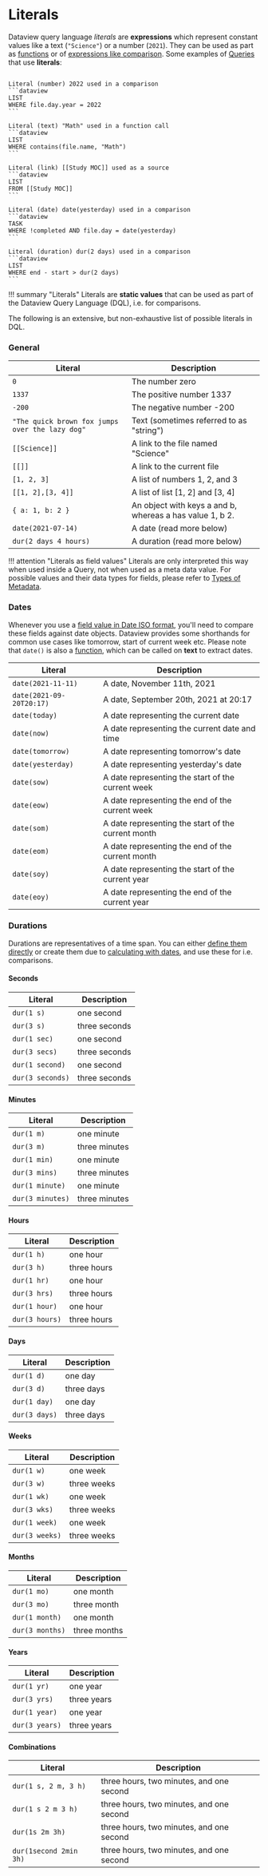 # Literals

Dataview query language *literals* are **expressions** which represent constant values like a text (`"Science"`) or a number (`2021`). They can be used as part as [functions](functions.md) or of [expressions like comparison](./expressions.md). Some examples of [Queries](../queries/structure.md) that use **literals**:

~~~

Literal (number) 2022 used in a comparison
```dataview
LIST
WHERE file.day.year = 2022
```

Literal (text) "Math" used in a function call
```dataview
LIST
WHERE contains(file.name, "Math")
```

Literal (link) [[Study MOC]] used as a source
```dataview
LIST
FROM [[Study MOC]]
```

Literal (date) date(yesterday) used in a comparison
```dataview
TASK
WHERE !completed AND file.day = date(yesterday)
```

Literal (duration) dur(2 days) used in a comparison
```dataview
LIST
WHERE end - start > dur(2 days)
```
~~~

!!! summary "Literals"
    Literals are **static values** that can be used as part of the Dataview Query Language (DQL), i.e. for comparisons.

The following is an extensive, but non-exhaustive list of possible literals in DQL.

### General
Literal|Description
-|-
`0`|The number zero
`1337`|The positive number 1337
`-200`| The negative number -200
`"The quick brown fox jumps over the lazy dog"`| Text (sometimes referred to as "string")
`[[Science]]`|A link to the file named "Science"
`[[]]`| A link to the current file
`[1, 2, 3]`|A list of numbers 1, 2, and 3
`[[1, 2],[3, 4]]`|A list of list [1, 2] and [3, 4]
`{ a: 1, b: 2 }`| An object with keys a and b, whereas a has value 1, b 2. |
`date(2021-07-14)`| A date (read more below) |
`dur(2 days 4 hours)` | A duration (read more below) | 

!!! attention "Literals as field values"
    Literals are only interpreted this way when used inside a Query, not when used as a meta data value. For possible values and their data types for fields, please refer to [Types of Metadata](../annotation/types-of-metadata.md).

### Dates

Whenever you use a [field value in Date ISO format](../annotation/types-of-metadata.md#date), you'll need to compare these fields against date objects. Dataview provides some shorthands for common use cases like tomorrow, start of current week etc. Please note that `date()` is also a [function](../functions/#dateany), which can be called on **text** to extract dates.

Literal|Description
-|-
`date(2021-11-11)`|A date, November 11th, 2021
`date(2021-09-20T20:17)`| A date, September 20th, 2021 at 20:17
`date(today)`|A date representing the current date
`date(now)`|A date representing the current date and time
`date(tomorrow)`|A date representing tomorrow's date
`date(yesterday)`|A date representing yesterday's date
`date(sow)`|A date representing the start of the current week
`date(eow)`|A date representing the end of the current week
`date(som)`|A date representing the start of the current month
`date(eom)`|A date representing the end of the current month
`date(soy)`|A date representing the start of the current year
`date(eoy)`|A date representing the end of the current year

### Durations

Durations are representatives of a time span. You can either [define them directly](../annotation/types-of-metadata.md#duration) or create them due to [calculating with dates](../annotation/types-of-metadata.md#duration), and use these for i.e. comparisons.

#### Seconds
Literal|Description
-|-
`dur(1 s)`|one second
`dur(3 s)`|three seconds
`dur(1 sec)`|one second
`dur(3 secs)`|three seconds
`dur(1 second)`|one second
`dur(3 seconds)`|three seconds

#### Minutes
Literal|Description
-|-
`dur(1 m)`|one minute
`dur(3 m)`|three minutes
`dur(1 min)`|one minute
`dur(3 mins)`|three minutes
`dur(1 minute)`|one minute
`dur(3 minutes)`|three minutes

#### Hours
Literal|Description
-|-
`dur(1 h)`|one hour
`dur(3 h)`|three hours
`dur(1 hr)`|one hour
`dur(3 hrs)`|three hours
`dur(1 hour)`|one hour
`dur(3 hours)`|three hours

#### Days
Literal|Description
-|-
`dur(1 d)`|one day
`dur(3 d)`|three days
`dur(1 day)`|one day
`dur(3 days)`|three days

#### Weeks
Literal|Description
-|-
`dur(1 w)`|one week
`dur(3 w)`|three weeks
`dur(1 wk)`|one week
`dur(3 wks)`|three weeks
`dur(1 week)`|one week
`dur(3 weeks)`|three weeks

#### Months
Literal|Description
-|-
`dur(1 mo)`|one month
`dur(3 mo)`|three month
`dur(1 month)`|one month
`dur(3 months)`|three months

#### Years
Literal|Description
-|-
`dur(1 yr)`|one year
`dur(3 yrs)`|three years
`dur(1 year)`|one year
`dur(3 years)`|three years

#### Combinations
Literal|Description
-|-
`dur(1 s, 2 m, 3 h)`|three hours, two minutes, and one second
`dur(1 s 2 m 3 h)`|three hours, two minutes, and one second
`dur(1s 2m 3h)`|three hours, two minutes, and one second
`dur(1second 2min 3h)`|three hours, two minutes, and one second
